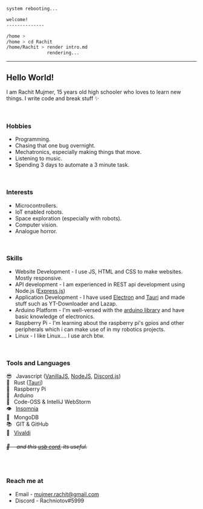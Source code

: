 ```sh
system rebooting...

welcome!
--------------

/home >
/home > cd Rachit
/home/Rachit > render intro.md
               rendering...
```

---

## Hello World!

I am Rachit Mujmer, 15 years old high schooler who loves to learn new things. I write code and break stuff :sparkles:

<br>

### Hobbies

 - Programming.
 - Chasing that one bug overnight.
 - Mechatronics, especially making things that move.
 - Listening to music.
 - Spending 3 days to automate a 3 minute task.

<br>

### Interests
 - Microcontrollers.
 - IoT enabled robots.
 - Space exploration (especially with robots).
 - Computer vision.
 - Analogue horror.

<br>

### Skills

 - Website Development - I use JS, HTML and CSS to make websites. Mostly responsive.
 - API development - I am experienced in REST api development using Node.js ([Express.js](https://expressjs.com))
 - Application Development - I have used [Electron](https://www.electronjs.org) and [Tauri](https://tauri.studio) and made stuff such as YT-Downloader and Lazap.
 - Arduino Platform - I'm well-versed with the [arduino library](https://www.arduino.cc/reference/en/) and have basic knowledge of electronics.
 - Raspberry Pi - I'm learning about the raspberry pi's gpios and other peripherals which i can make use of in my robotics projects.
 - Linux - I like Linux.... I use arch btw.

<br>

### Tools and Languages

:sunglasses:  Javascript ([VanillaJS](http://vanilla-js.com), [NodeJS](https://nodejs.org/), [Discord.js](https://discord.js.org/#/))<br>
:rocket:  Rust ([Tauri](https://tauri.studio))<br>
:strawberry:  Raspberry Pi<br>
:arrows_counterclockwise:  Arduino<br>
:memo:  Code-OSS & IntelliJ WebStorm<br>
:eye:  [Insomnia](https://insomnia.rest)<br>
:leaves:  MongoDB<br>
:books:  GIT & GitHub<br>
:bookmark_tabs:  [Vivaldi](https://vivaldi.com)
###### <strike>:electric_plug:   and this [usb cord](https://cdn.discordapp.com/attachments/840902618658373642/970241318393614397/IMG_20220501_140203.jpg), its useful.</strike>

<br>

### Reach me at

 - Email - mujmer.rachit@gmail.com
 - Discord - Rachniotov#5999